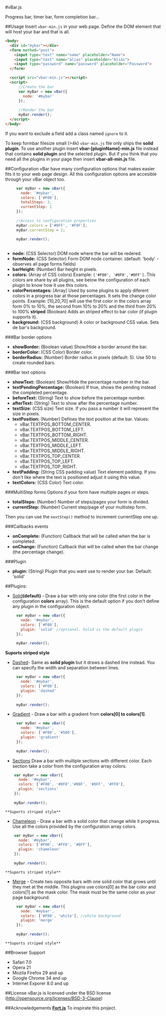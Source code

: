 #vBar.js

Progress bar, timer bar, form completion bar...

##Usage
Insert `vbar-min.js` in your web page.  Define the DOM element that will host your bar and that is all.

```html
<body>
  <div id="mybar"></div>
  <form method="post">
    <input type="text" name="name" placeholder="Name">
    <input type="text" name="alias" placeholder="Alias">
    <input type="password" name="password" placeholder="Password">
  </form>

  <script src="vbar-min.js"></script>
  <script>
      //Create the bar
      var myBar = new vBar({
        node: '#mybar'
      });
      
      //Render the bar
      myBar.render();
  </script>
</body>
```

If you want to exclude a field add a class named `ignore` to it. 

To keep formbar filesize small (>4k) `vbar-min.js` file only ships the **solid plugin**. To use another plugin insert **vbar-[pluginName]-min.js** file instead that contains **solid plugin** and the selected plugin. But if you think that you need all the plugins in your page then insert **vbar-all-min.js** file.

##Configuration
vBar have many configuration options that makes easier fits it to your web page design. All this configuration options are accesible through your vBar object too.

 ```javascript
      var myBar = new vBar({
        node: '#mybar',
        colors: ['#F00'],
        totalSteps: 3,
        currentStep: 1
      });
      
      //Access to configuration properties
      myBar.colors = ['#0FF', '#F0F']; 
      myBar.currentStep = 2;
      
      myBar.render();
     
 ```

* **node:** (CSS Selector) DOM node where the bar will be redered.
* **formNode:** (CSS Selector) Form DOM node container. (default: 'body' - observes all page forms fields)
* **barHeight:** (Number) Bar height in pixels. 
* **colors:** (Array of CSS colors) Example: `['#F00', '#0F0','#0FF']`. This colors are share by all plugins, see below the configuration of each plugin to know how it use this colors.
* **colorPercentages:** [Array] Used by some plugins to apply diferent colors in a progress bar at those percentages. It sets the change color points. Example: [10,20,70] will use the first color in the colors array form 0% to 10%, the second from 10% to 20% and the third from 20% to 100% 
**striped** (Boolean) Adds an striped effect to bar color (if plugin supports it).
* **background:** (CSS background) A color or background CSS value. Sets de bar's background.

###Bar border options
 
* **showBorder:** (Boolean value) Show/Hide a border around the bar.
* **borderColor:** (CSS Color) Border color.
* **borderRadius:** (Number) Border radius in pixels (default: 5). Use 50 to create rounded bars.

###Bar text options
* **showText:** (Boolean) Show/Hide the percentage number in the bar.
* **textPendingPercentage:** (Boolean) If true, shows the pending instead the completed percentage.
* **beforeText:** (String) Text to show before the percentage number.
* **afterText:** (String) Text to show after the percentage number.
* **textSize:** (CSS size) Text size. If you pass a number it will represent the size in pixels. 
* **textPosition:** (Number) Defines the text position at the bar. 
    Values: 
    * vBar.TEXTPOS_BOTTOM_CENTER. 
    * vBar.TEXTPOS_BOTTOM_LEFT.
    * vBar.TEXTPOS_BOTTOM_RIGHT.
    * vBar.TEXTPOS_MIDDLE_CENTER. 
    * vBar.TEXTPOS_MIDDLE_LEFT.
    * vBar.TEXTPOS_MIDDLE_RIGHT.
    * vBar.TEXTPOS_TOP_CENTER. 
    * vBar.TEXTPOS_TOP_LEFT.
    * vBar.TEXTPOS_TOP_RIGHT.        
* **textPadding:** (String CSS padding value) Text element padding. If you don't like where the text is positioned adjust it using this value.
* **textColors:** (CSS Color) Text color.

###MultiStep forms
Options if your form have multiple pages or steps.

* **totalSteps:** (Number) Number of steps/pages your form is divided.
* **currentStep:** (Number) Current step/page of your multistep form.

Then you can use the `nextStep()` method to increment currentStep one up.

###Callbacks events
* **onComplete:** (Function) Callback that will be called when the bar is completed.
* **onChange:** (Function) Callback that will be called when the bar change (the percentage change).

###Plugin
* **plugin:** (String) Plugin that you want use to render your bar. Default: 'solid'


##Plugins:

 * [Solid](#)**(default)** - Draw a bar with only one color (the first color in the configuration **colors** array). This is the default option if you don't define any plugin in the configuration object.
 ```javascript
      var myBar = new vBar({
        node: '#mybar',
        colors: ['#F00'],
        plugin: 'solid' //optional. Solid is the default plugin
      });
      
      myBar.render();
 ```
   **Suports striped style**
 
 
 * [Dashed](#)- Same as **solid plugin** but it draws a dashed line instead. You can specify the width and separation between lines. 
 ```javascript
      var myBar = new vBar({
        node: '#mybar',
        colors: ['#F00'],
        plugin: 'dashed'
      });
      
      myBar.render();
 ```
 
 * [Gradient](#) - Draw a bar with a gradient from **colors[0] to colors[1]**.
 ```javascript
      var myBar = new vBar({
        node: '#mybar',
        colors: ['#F00', '#500'],
        plugin: 'gradient'
      });
      
      myBar.render();
 ```
 
 
 * [Sections](#) Draw a bar with multiple sections with different color. Each section take a color from the configuration array colors. 
  ```javascript
      var myBar = new vBar({
        node: '#mybar',
        colors: ['#F00', '#0F0','#00F', '#0FF', '#FF0'],
        plugin: 'sections'
      });
      
      myBar.render();
 ```

    **Suports striped style**

 * [Chameleon](#) - Draw a bar with a solid color that change while it progress. Use all the colors provided by the configuration array colors.
  ```javascript
      var myBar = new vBar({
        node: '#mybar',
        colors: ['#F00', '#FF0', '#0FF'],
        plugin: 'chameleon'
      });
      
      myBar.render();
 ```

    **Suports striped style**
 
 * [Merge](#) - Create two opposite bars with one solid color that grows until they met at the middle. This plugins use colors[0] as the bar color and colors[1] as the mask color. The mask must be the same color as your page background. 
 ```javascript
      var myBar = new vBar({
        node: '#mybar',
        colors: ['#F00', 'white'], //white background
        plugin: 'merge'
      });
      
      myBar.render();
 ```
    **Suports striped style**

##Browser Support
 * Safari 7.0 
 * Opera 21 
 * Mozila Firefox 29 and up
 * Google Chrome 34 and up
 * Internet Exporer 8.0 and up 
 

##License
vBar.js is licensed under the BSD license (http://opensource.org/licenses/BSD-3-Clause)

##Acknowledgements
[**Fort.js**](http://idriskhenchil.me/fort) To inspirate this project. 
